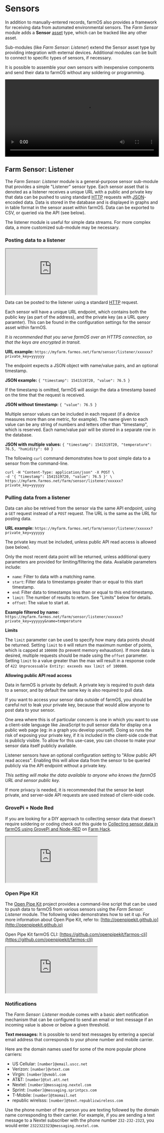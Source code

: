 # Sensors

In addition to manually-entered records, farmOS also provides a framework for
receiving data from automated environmental sensors. The *Farm Sensor* module
adds a **Sensor** [asset](/guide/assets) type, which can be tracked like any
other asset.

Sub-modules (like *Farm Sensor: Listener*) extend the Sensor asset type by
providing integration with external devices. Additional modules can be built to
connect to specific types of sensors, if necessary.

It is possible to assemble your own sensors with inexpensive components and
send their data to farmOS without any soldering or programming.

<div class="embed-responsive embed-responsive-16by9">
  <video class="embed-responsive-item" width="100%" controls>
    <source src="/demo/sensors.mp4" type="video/mp4">
  </video>
</div>

## Farm Sensor: Listener

The *Farm Sensor: Listener* module is a general-purpose sensor sub-module that
provides a simple "Listener" sensor type. Each sensor asset that is denoted as
a listener receives a unique URL with a public and private key that data can be
pushed to using standard [HTTP] requests with [JSON]-encoded data. Data is
stored in the database and is displayed in graphs and in table format in the
sensor asset within farmOS. Data can be exported to CSV, or queried via the API
(see below).

The listener module is useful for simple data streams. For more complex data, a
more customized sub-module may be necessary.

### Posting data to a listener

<iframe class="embed-responsive-item" src="https://www.youtube.com/embed/arGErKKODrU" allowfullscreen></iframe> 

Data can be posted to the listener using a standard [HTTP] request.

Each sensor will have a unique URL endpoint, which contains both the public key
(as part of the address), and the private key (as a URL query paramter). This
can be found in the configuration settings for the sensor asset within farmOS.

*It is recommended that you serve farmOS over an HTTPS connection, so that the
keys are encrypted in transit.*

**URL example:** `https://myfarm.farmos.net/farm/sensor/listener/xxxxxx?private_key=yyyyyy`

The endpoint expects a JSON object with name/value pairs, and an optional
timestamp.

**JSON example:** `{ "timestamp": 1541519720, "value": 76.5 }`

If the timestamp is omitted, farmOS will assign the data a timestamp based on
the time that the request is received.

**JSON without timestamp:** `{ "value": 76.5 }`

Multiple sensor values can be included in each request (if a device measures
more than one metric, for example). The name given to each value can be any
string of numbers and letters other than "timestamp", which is reserved. Each
name/value pair will be stored in a separate row in the database.

**JSON with multiple values:** `{ "timestamp": 1541519720, "temperature": 76.5, "humidity": 60 }`

The following `curl` command demonstrates how to post simple data to a sensor
from the command-line.

```
curl -H "Content-Type: application/json" -X POST \
-d '{ "timestamp": 1541519720, "value": 76.5 }' \
https://myfarm.farmos.net/farm/sensor/listener/xxxxxx?private_key=yyyyyy
```

### Pulling data from a listener

Data can also be retrived from the sensor via the same API endpoint, using a
`GET` request instead of a `POST` request. The URL is the same as the URL for
posting data.

**URL example:** `https://myfarm.farmos.net/farm/sensor/listener/xxxxxx?private_key=yyyyyy`

The private key must be included, unless public API read access is allowed (see
below).

Only the most recent data point will be returned, unless additional query
parameters are provided for limiting/filtering the data. Available parameters
include:

* `name`: Filter to data with a matching name.
* `start`: Filter data to timestamps greater than or equal to this start
  timestamp.
* `end`: Filter data to timestamps less than or equal to this end timestamp.
* `limit`: The number of results to return. See "Limits" below for details.
* `offset`: The value to start at.

**Example filtered by name:** `https://myfarm.farmos.net/farm/sensor/listener/xxxxxx?private_key=yyyyyy&name=temperature`

**Limits**

The `limit` parameter can be used to specify how many data points should be
returned. Setting `limit` to `0` will return the maximum number of points, which
is capped at `100000` (to prevent memory exhaustion). If more data is desired,
multiple requests should be made using the `offset` parameter. Setting `limit`
to a value greater than the max will result in a response code of
`422 Unprocessable Entity: exceeds max limit of 100000`.

**Allowing public API read access**

Data in farmOS is private by default. A private key is required to push data to
a sensor, and by default the same key is also required to pull data.

If you want to access your sensor data outside of farmOS, you should be careful
not to leak your private key, because that would allow anyone to post data to
your sensor.

One area where this is of particular concern is one in which you want to use a
client-side language like JavaScript to pull sensor data for display on a
public web page (eg: in a graph you develop yourself). Doing so runs the risk
of exposing your private key, if it is included in the client-side code that
is publicly visible. To allow for this use-case, you can choose to make your
sensor data itself publicly available.

Listener sensors have an optional configuration setting to "Allow public API
read access". Enabling this will allow data from the sensor to be queried
publicly via the API endpoint without a private key.

*This setting will make the data available to anyone who knows the farmOS URL
and sensor public key.*

If more privacy is needed, it is recommended that the sensor be kept private,
and server-side API requests are used instead of client-side code.

### GrovePi + Node Red

If you are looking for a DIY approach to collecting sensor data that doesn't
require soldering or coding check out this guide to
[Collecting sensor data in farmOS using GrovePi and Node-RED](http://farmhack.org/tools/collecting-sensor-data-farmos-using-grovepi-and-node-red)
on [Farm Hack](http://farmhack.org).

<div class="embed-responsive embed-responsive-16by9">
  <iframe class="embed-responsive-item" src="https://www.youtube.com/embed/rCl06YBb4cM" allowfullscreen></iframe>
</div>

### Open Pipe Kit

The [Open Pipe Kit] project provides a command-line script that can be used to
push data to farmOS from various sensors using the *Farm Sensor: Listener*
module. The following video demonstrates how to set it up. For more information
about Open Pipe Kit, refer to: [http://openpipekit.github.io](http://openpipekit.github.io)

Open Pipe Kit farmOS CLI: [https://github.com/openpipekit/farmos-cli](https://github.com/openpipekit/farmos-cli)

<div class="embed-responsive embed-responsive-16by9">
  <iframe class="embed-responsive-item" src="https://www.youtube.com/embed/fCflGeOpTqk" allowfullscreen></iframe>
</div>

### Notifications

The *Farm Sensor: Listener* module comes with a basic alert notification
mechanism that can be configured to send an email or text message if an
incoming value is above or below a given threshold.

**Text messages:** It is possible to send text messages by entering a special
email address that corresponds to your phone number and mobile carrier.

Here are the domain names used for some of the more popular phone carriers:

* US Cellular: `[number]@email.uscc.net`
* Verizon: `[number]@vtext.com`
* Virgin: `[number]@vmobl.com`
* AT&T: `[number]@txt.att.net`
* Nextel: `[number]@messaging.nextel.com`
* Sprint: `[number]@messaging.sprintpcs.com`
* T-Mobile: `[number]@tmomail.net`
* republic wirelsss: `[number]@text.republicwireless.com`

Use the phone number of the person you are texting followed by the domain name
corresponding to their carrier. For example, if you are sending a text message
to a Nextel subscriber with the phone number `232-232-2323`, you would enter
`2322322323@messaging.nextel.com`.

[HTTP]: https://en.wikipedia.org/wiki/Hypertext_Transfer_Protocol
[JSON]: https://en.wikipedia.org/wiki/JSON
[sensor development]: /development/sensors
[Open Pipe Kit]: http://openpipekit.github.io

